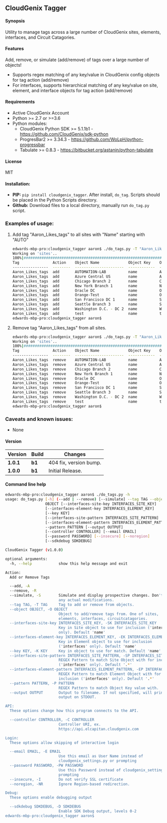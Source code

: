 CloudGenix Tagger
----------

#### Synopsis
Utility to manage tags across a large number of CloudGenix sites, elements, interfaces, and Circuit Catagories.

#### Features
Add, remove, or simulate (add/remove) of tags over a large number of objects!
* Supports regex matching of any key/value in CloudGenix config objects for tag action (add/remove)
* For interfaces, supports hierarchical matching of any key/value on site, element, and interface objects for tag action (add/remove) 

#### Requirements
* Active CloudGenix Account
* Python >= 2.7 or >=3.6
* Python modules:
    * CloudGenix Python SDK >= 5.1.1b1 - <https://github.com/CloudGenix/sdk-python>
    * ProgresBar2 >= 3.34.3 - <https://github.com/WoLpH/python-progressbar>
    * Tabulate >= 0.8.3 - <https://bitbucket.org/astanin/python-tabulate>

#### License
MIT

#### Installation:
 - **PIP:** `pip install cloudgenix_tagger`. After install, `do_tag`. Scripts should be placed in the Python
 Scripts directory. 
 - **Github:** Download files to a local directory, manually run `do_tag.py` script. 

### Examples of usage:
 1. Add tag "Aaron_Likes_tags" to all sites with "Name" starting with "AUTO"
    ```bash
    edwards-mbp-pro:cloudgenix_tagger aaron$ ./do_tags.py -T "Aaron_Likes_tags" -O sites -P "^AUTO.*" -A
    Working on 'sites'..
    100%|############################################################################################################################################################################################################################################################################################################################################################################################################|Time:  0:00:00
    Tag               Action    Object Name             Object Key    Object Key Value        Object Match    Change Detail
    ----------------  --------  ----------------------  ------------  ----------------------  --------------  ---------------------------
    Aaron_Likes_tags  add       AUTOMATION-LAB          name          AUTOMATION-LAB          True            added: ['Aaron_Likes_tags']
    Aaron_Likes_tags  add       Azure Central US        name          Azure Central US        False
    Aaron_Likes_tags  add       Chicago Branch 2        name          Chicago Branch 2        False
    Aaron_Likes_tags  add       New York Branch 1       name          New York Branch 1       False
    Aaron_Likes_tags  add       Oracle DC               name          Oracle DC               False
    Aaron_Likes_tags  add       Orange-Test             name          Orange-Test             False
    Aaron_Likes_tags  add       San Francisco DC 1      name          San Francisco DC 1      False
    Aaron_Likes_tags  add       Seattle Branch 3        name          Seattle Branch 3        False
    Aaron_Likes_tags  add       Washington D.C. - DC 2  name          Washington D.C. - DC 2  False
    Aaron_Likes_tags  add       test                    name          test                    False
    edwards-mbp-pro:cloudgenix_tagger aaron$ 
    ```
 2. Remove tag "Aaron_Likes_tags" from all sites.
    ```bash
    edwards-mbp-pro:cloudgenix_tagger aaron$ ./do_tags.py -T "Aaron_Likes_tags" -O sites -P ".*" -R
    Working on 'sites'..
    100%|############################################################################################################################################################################################################################################################################################################################################################################################################|Time:  0:00:00
    Tag               Action    Object Name             Object Key    Object Key Value        Object Match    Change Detail
    ----------------  --------  ----------------------  ------------  ----------------------  --------------  -----------------------------
    Aaron_Likes_tags  remove    AUTOMATION-LAB          name          AUTOMATION-LAB          True            removed: ['Aaron_Likes_tags']
    Aaron_Likes_tags  remove    Azure Central US        name          Azure Central US        True            no changes required.
    Aaron_Likes_tags  remove    Chicago Branch 2        name          Chicago Branch 2        True            no changes required.
    Aaron_Likes_tags  remove    New York Branch 1       name          New York Branch 1       True            no changes required.
    Aaron_Likes_tags  remove    Oracle DC               name          Oracle DC               True            no changes required.
    Aaron_Likes_tags  remove    Orange-Test             name          Orange-Test             True            no changes required.
    Aaron_Likes_tags  remove    San Francisco DC 1      name          San Francisco DC 1      True            no changes required.
    Aaron_Likes_tags  remove    Seattle Branch 3        name          Seattle Branch 3        True            no changes required.
    Aaron_Likes_tags  remove    Washington D.C. - DC 2  name          Washington D.C. - DC 2  True            no changes required.
    Aaron_Likes_tags  remove    test                    name          test                    True            no changes required.
    edwards-mbp-pro:cloudgenix_tagger aaron$ 

    ```
 
### Caveats and known issues:
 - None
 
#### Version
| Version | Build | Changes |
| ------- | ----- | ------- |
| **1.0.1** | **b1** | 404 fix, version bump. |
| **1.0.0** | **b1** | Initial Release. |

#### Command line help
```bash
edwards-mbp-pro:cloudgenix_tagger aaron$ ./do_tags.py -h
usage: do_tags.py [-h] (--add | --remove) [--simulate] --tag TAG --object
                  OBJECT [--interfaces-site-key INTERFACES_SITE_KEY]
                  [--interfaces-element-key INTERFACES_ELEMENT_KEY]
                  [--key KEY]
                  [--interfaces-site-pattern INTERFACES_SITE_PATTERN]
                  [--interfaces-element-pattern INTERFACES_ELEMENT_PATTERN]
                  --pattern PATTERN [--output OUTPUT]
                  [--controller CONTROLLER] [--email EMAIL]
                  [--password PASSWORD] [--insecure] [--noregion]
                  [--sdkdebug SDKDEBUG]

CloudGenix Tagger (v1.0.0)

optional arguments:
  -h, --help            show this help message and exit

Action:
  Add or Remove Tags

  --add, -A
  --remove, -R
  --simulate, -S        Simulate and display prospective changes. Don't make
                        any actual modifications.
  --tag TAG, -T TAG     Tag to add or remove from objects.
  --object OBJECT, -O OBJECT
                        Object to add/remove tags from. One of sites,
                        elements, interfaces, circuitcatagories.
  --interfaces-site-key INTERFACES_SITE_KEY, -SK INTERFACES_SITE_KEY
                        Key in Site object to use for inclusion ('interfaces'
                        only). Default 'name'
  --interfaces-element-key INTERFACES_ELEMENT_KEY, -EK INTERFACES_ELEMENT_KEY
                        Key in Element object to use for inclusion
                        ('interfaces' only). Default 'name'
  --key KEY, -K KEY     Key in object to use for match. Default 'name'.
  --interfaces-site-pattern INTERFACES_SITE_PATTERN, -SP INTERFACES_SITE_PATTERN
                        REGEX Pattern to match Site Object with for inclusion
                        ('interfaces' only). Default '.*'
  --interfaces-element-pattern INTERFACES_ELEMENT_PATTERN, -EP INTERFACES_ELEMENT_PATTERN
                        REGEX Pattern to match Element Object with for
                        inclusion ('interfaces' only). Default '.*'
  --pattern PATTERN, -P PATTERN
                        REGEX Pattern to match Object Key value with.
  --output OUTPUT       Output to filename. If not specified, will print
                        output on STDOUT.

API:
  These options change how this program connects to the API.

  --controller CONTROLLER, -C CONTROLLER
                        Controller URI, ex.
                        https://api.elcapitan.cloudgenix.com

Login:
  These options allow skipping of interactive login

  --email EMAIL, -E EMAIL
                        Use this email as User Name instead of
                        cloudgenix_settings.py or prompting
  --password PASSWORD, -PW PASSWORD
                        Use this Password instead of cloudgenix_settings.py or
                        prompting
  --insecure, -I        Do not verify SSL certificate
  --noregion, -NR       Ignore Region-based redirection.

Debug:
  These options enable debugging output

  --sdkdebug SDKDEBUG, -D SDKDEBUG
                        Enable SDK Debug output, levels 0-2
edwards-mbp-pro:cloudgenix_tagger aaron$ 
```
